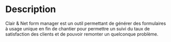 # Description

Clair & Net form manager est un outil permettant de générer des formulaires à usage unique en fin de chantier
pour permettre un suivi du taux de satisfaction des clients et de pouvoir remonter un quelconque problème.